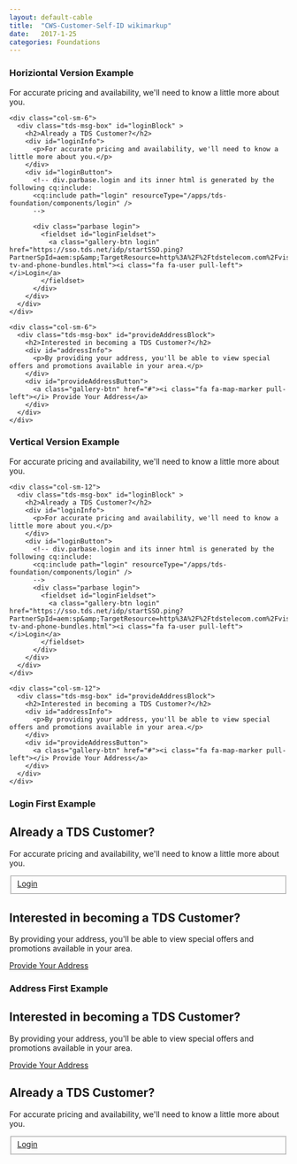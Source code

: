 ```yaml
---
layout: default-cable
title:  "CWS-Customer-Self-ID wikimarkup"
date:   2017-1-25
categories: Foundations
---
```


<script>

 $(function() {
     $('.tds-msg-box').matchHeight();
 });

</script>


<h3>Horiziontal Version Example</h3>
<!-- Horiziontal Version-->
<div class="container">

<div id="shopperId">
  <div class="row">
    <div class="col-sm-12">
      <p class="content-intro">For accurate pricing and availability, we'll need to know a little more about you.</p>
    </div>


<!--Login Section-->
    <div class="col-sm-6">
      <div class="tds-msg-box" id="loginBlock" >
        <h2>Already a TDS Customer?</h2>
        <div id="loginInfo">
          <p>For accurate pricing and availability, we'll need to know a little more about you.</p>
        </div>
        <div id="loginButton">
          <!-- div.parbase.login and its inner html is generated by the following cq:include:
          <cq:include path="login" resourceType="/apps/tds-foundation/components/login" />
          -->

          <div class="parbase login">
            <fieldset id="loginFieldset">
              <a class="gallery-btn login" href="https://sso.tds.net/idp/startSSO.ping?PartnerSpId=aem:sp&amp;TargetResource=http%3A%2F%2Ftdstelecom.com%2Fvisitor%2FLoginRedirect.html%3FreturnPage%3D%2Fshop%2Fbundles%2Finternet-tv-and-phone-bundles.html"><i class="fa fa-user pull-left"></i>Login</a>
            </fieldset>
          </div>
        </div>
      </div>
    </div>
<!--Login Section End-->


<!--Address Section-->
    <div class="col-sm-6">
      <div class="tds-msg-box" id="provideAddressBlock">
        <h2>Interested in becoming a TDS Customer?</h2>
        <div id="addressInfo">
          <p>By providing your address, you'll be able to view special offers and promotions available in your area.</p>
        </div>
        <div id="provideAddressButton">
          <a class="gallery-btn" href="#"><i class="fa fa-map-marker pull-left"></i> Provide Your Address</a>
        </div>
      </div>
    </div>
<!--Address Section End-->


  </div>
</div>

</div>
<!-- Horiziontal Version end-->



<h3>Vertical Version Example</h3>

<!--For Vertical Verisons: Replace col-sm-6 with col-sm-12.-->

<!--Vertical Version-->
<div class="container">

<div id="shopperId">
  <div class="row">
    <div class="col-sm-12">
      <p class="content-intro">For accurate pricing and availability, we'll need to know a little more about you.</p>
    </div>


<!--Login Section-->
    <div class="col-sm-12">
      <div class="tds-msg-box" id="loginBlock" >
        <h2>Already a TDS Customer?</h2>
        <div id="loginInfo">
          <p>For accurate pricing and availability, we'll need to know a little more about you.</p>
        </div>
        <div id="loginButton">
          <!-- div.parbase.login and its inner html is generated by the following cq:include:
          <cq:include path="login" resourceType="/apps/tds-foundation/components/login" />
          -->
          <div class="parbase login">
            <fieldset id="loginFieldset">
              <a class="gallery-btn login" href="https://sso.tds.net/idp/startSSO.ping?PartnerSpId=aem:sp&amp;TargetResource=http%3A%2F%2Ftdstelecom.com%2Fvisitor%2FLoginRedirect.html%3FreturnPage%3D%2Fshop%2Fbundles%2Finternet-tv-and-phone-bundles.html"><i class="fa fa-user pull-left"></i>Login</a>
            </fieldset>
          </div>
        </div>
      </div>
    </div>
<!--Login Section End-->


<!--Address Section-->
    <div class="col-sm-12">
      <div class="tds-msg-box" id="provideAddressBlock">
        <h2>Interested in becoming a TDS Customer?</h2>
        <div id="addressInfo">
          <p>By providing your address, you'll be able to view special offers and promotions available in your area.</p>
        </div>
        <div id="provideAddressButton">
          <a class="gallery-btn" href="#"><i class="fa fa-map-marker pull-left"></i> Provide Your Address</a>
        </div>
      </div>
    </div>
<!--Address Section End-->


  </div>
</div>

</div>
<!-- Vertical Version end-->





<h3>Login First Example</h3>
<!--Login Section-->

<!--For Vertical Verisons: Replace col-sm-6 with col-sm-12. -->
<div class="col-sm-6">
  <div class="tds-msg-box" id="loginBlock" >
    <h2>Already a TDS Customer?</h2>
    <div id="loginInfo">
      <p>For accurate pricing and availability, we'll need to know a little more about you.</p>
    </div>
    <div id="loginButton">
      <!-- div.parbase.login and its inner html is generated by the following cq:include:
      <cq:include path="login" resourceType="/apps/tds-foundation/components/login" />
      -->
      <div class="parbase login">
        <fieldset id="loginFieldset">
          <a class="gallery-btn login" href="https://sso.tds.net/idp/startSSO.ping?PartnerSpId=aem:sp&amp;TargetResource=http%3A%2F%2Ftdstelecom.com%2Fvisitor%2FLoginRedirect.html%3FreturnPage%3D%2Fshop%2Fbundles%2Finternet-tv-and-phone-bundles.html"><i class="fa fa-user pull-left"></i>Login</a>
        </fieldset>
      </div>
    </div>
  </div>
</div>
<!--Login Section End-->


<!--Address Section-->

<!--For Vertical Verisons: Replace col-sm-6 with col-sm-12. -->
<div class="col-sm-6">
  <div class="tds-msg-box" id="provideAddressBlock">
    <h2>Interested in becoming a TDS Customer?</h2>
    <div id="addressInfo">
      <p>By providing your address, you'll be able to view special offers and promotions available in your area.</p>
    </div>
    <div id="provideAddressButton">
      <a class="gallery-btn" href="#"><i class="fa fa-map-marker pull-left"></i> Provide Your Address</a>
    </div>
  </div>
</div>
<!--Address Section End-->






<h3>Address First Example</h3>
<!--Address Section-->

<!--For Vertical Verisons: Replace col-sm-6 with col-sm-12. -->
<div class="col-sm-6">
  <div class="tds-msg-box" id="provideAddressBlock">
    <h2>Interested in becoming a TDS Customer?</h2>
    <div id="addressInfo">
      <p>By providing your address, you'll be able to view special offers and promotions available in your area.</p>
    </div>
    <div id="provideAddressButton">
      <a class="gallery-btn" href="#"><i class="fa fa-map-marker pull-left"></i> Provide Your Address</a>
    </div>
  </div>
</div>
<!--Address Section End-->


<!--Login Section-->

<!--For Vertical Verisons: Replace col-sm-6 with col-sm-12. -->
<div class="col-sm-6">
  <div class="tds-msg-box" id="loginBlock" >
    <h2>Already a TDS Customer?</h2>
    <div id="loginInfo">
      <p>For accurate pricing and availability, we'll need to know a little more about you.</p>
    </div>
    <div id="loginButton">
      <!-- div.parbase.login and its inner html is generated by the following cq:include:
      <cq:include path="login" resourceType="/apps/tds-foundation/components/login" />
      -->
      <div class="parbase login">
        <fieldset id="loginFieldset">
          <a class="gallery-btn login" href="https://sso.tds.net/idp/startSSO.ping?PartnerSpId=aem:sp&amp;TargetResource=http%3A%2F%2Ftdstelecom.com%2Fvisitor%2FLoginRedirect.html%3FreturnPage%3D%2Fshop%2Fbundles%2Finternet-tv-and-phone-bundles.html"><i class="fa fa-user pull-left"></i>Login</a>
        </fieldset>
      </div>
    </div>
  </div>
</div>
<!--Login Section End-->




<div style="height:50px"></div>
